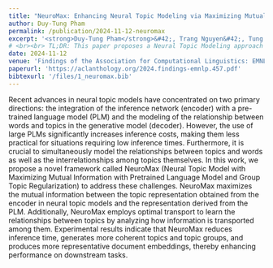 ```yaml
---
title: "NeuroMax: Enhancing Neural Topic Modeling via Maximizing Mutual Information and Group Topic Regularization."
author: Duy-Tung Pham
permalink: /publication/2024-11-12-neuromax
excerpt: '<strong>Duy-Tung Pham</strong>&#42;, Trang Nguyen&#42;, Tung Nguyen&#42;, Linh Ngo Van, Duc Anh Nguyen, Thien Huu Nguyen.'
# <br><br> TL;DR: This paper proposes a Neural Topic Modeling approach that i. leverages pretrained language models with low inference cost by maximizing mutual information, and ii. captures topic relationships through optimal transport.'
date: 2024-11-12
venue: 'Findings of the Association for Computational Linguistics: EMNLP'
paperurl: 'https://aclanthology.org/2024.findings-emnlp.457.pdf'
bibtexurl: '/files/1_neuromax.bib'
---
```

Recent advances in neural topic models have concentrated on two primary directions: the integration of the inference network (encoder) with a pre-trained language model (PLM) and the modeling of the relationship between words and topics in the generative model (decoder). However, the use of large PLMs significantly increases inference costs, making them less practical for situations requiring low inference times. Furthermore, it is crucial to simultaneously model the relationships between topics and words as well as the interrelationships among topics themselves. In this work, we propose a novel framework called NeuroMax (Neural Topic Model with Maximizing Mutual Information with Pretrained Language Model and Group Topic Regularization) to address these challenges. NeuroMax maximizes the mutual information between the topic representation obtained from the encoder in neural topic models and the representation derived from the PLM. Additionally, NeuroMax employs optimal transport to learn the relationships between topics by analyzing how information is transported among them. Experimental results indicate that NeuroMax reduces inference time, generates more coherent topics and topic groups, and produces more representative document embeddings, thereby enhancing performance on downstream tasks.
